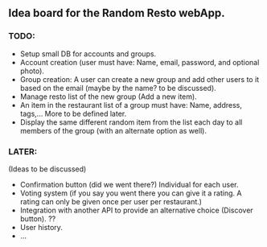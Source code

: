 ## Idea board for the Random Resto webApp.


### TODO:

- Setup small DB for accounts and groups.
- Account creation (user must have: Name, email, password, and optional photo).
- Group creation: A user can create a new group and add other users to it based on the email (maybe by the name? to be discussed).
- Manage resto list of the new group (Add a new item).
- An item in the restaurant list of a group must have: Name, address, tags,... More to be defined later.
- Display the same different random item from the list each day to all members of the group (with an alternate option as well).



### LATER:

(Ideas to be discussed)

- Confirmation button (did we went there?) Individual for each user.
- Voting system (if you say you went there you can give it a rating. A rating can only be given once per user per restaurant.)
- Integration with another API to provide an alternative choice (Discover button). ??
- User history.
- ...